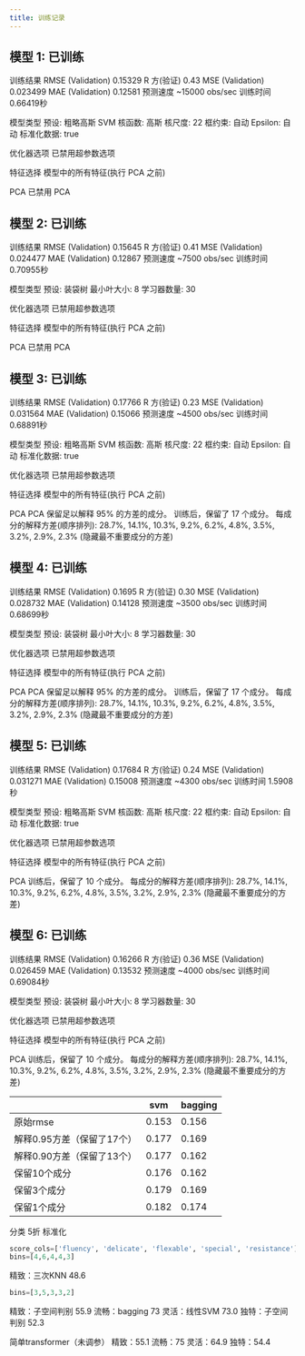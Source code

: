 ```yaml
---
title: 训练记录
---
```


## 模型 1: 已训练

训练结果
RMSE (Validation)	0.15329	R 方(验证)	0.43	MSE (Validation)	0.023499	MAE (Validation)	0.12581	预测速度	~15000 obs/sec	训练时间	0.66419秒 

模型类型
预设: 粗略高斯 SVM
核函数: 高斯
核尺度: 22
框约束: 自动
Epsilon: 自动
标准化数据: true

优化器选项
已禁用超参数选项

特征选择
模型中的所有特征(执行 PCA 之前)

PCA
已禁用 PCA

## 模型 2: 已训练

训练结果
RMSE (Validation)	0.15645	R 方(验证)	0.41	MSE (Validation)	0.024477	MAE (Validation)	0.12867	预测速度	~7500 obs/sec	训练时间	0.70955秒 

模型类型
预设: 装袋树
最小叶大小: 8
学习器数量: 30

优化器选项
已禁用超参数选项

特征选择
模型中的所有特征(执行 PCA 之前)

PCA
已禁用 PCA



## 模型 3: 已训练

训练结果
RMSE (Validation)	0.17766	R 方(验证)	0.23	MSE (Validation)	0.031564	MAE (Validation)	0.15066	预测速度	~4500 obs/sec	训练时间	0.68891秒 

模型类型
预设: 粗略高斯 SVM
核函数: 高斯
核尺度: 22
框约束: 自动
Epsilon: 自动
标准化数据: true

优化器选项
已禁用超参数选项

特征选择
模型中的所有特征(执行 PCA 之前)

PCA
PCA 保留足以解释 95% 的方差的成分。
训练后，保留了 17 个成分。
每成分的解释方差(顺序排列): 28.7%, 14.1%, 10.3%, 9.2%, 6.2%, 4.8%, 3.5%, 3.2%, 2.9%, 2.3% (隐藏最不重要成分的方差)

## 模型 4: 已训练

训练结果
RMSE (Validation)	0.1695	R 方(验证)	0.30	MSE (Validation)	0.028732	MAE (Validation)	0.14128	预测速度	~3500 obs/sec	训练时间	0.68699秒 

模型类型
预设: 装袋树
最小叶大小: 8
学习器数量: 30

优化器选项
已禁用超参数选项

特征选择
模型中的所有特征(执行 PCA 之前)

PCA
PCA 保留足以解释 95% 的方差的成分。
训练后，保留了 17 个成分。
每成分的解释方差(顺序排列): 28.7%, 14.1%, 10.3%, 9.2%, 6.2%, 4.8%, 3.5%, 3.2%, 2.9%, 2.3% (隐藏最不重要成分的方差)

## 模型 5: 已训练

训练结果
RMSE (Validation)	0.17684	R 方(验证)	0.24	MSE (Validation)	0.031271	MAE (Validation)	0.15008	预测速度	~4300 obs/sec	训练时间	1.5908秒 

模型类型
预设: 粗略高斯 SVM
核函数: 高斯
核尺度: 22
框约束: 自动
Epsilon: 自动
标准化数据: true

优化器选项
已禁用超参数选项

特征选择
模型中的所有特征(执行 PCA 之前)

PCA
训练后，保留了 10 个成分。
每成分的解释方差(顺序排列): 28.7%, 14.1%, 10.3%, 9.2%, 6.2%, 4.8%, 3.5%, 3.2%, 2.9%, 2.3% (隐藏最不重要成分的方差)

## 模型 6: 已训练

训练结果
RMSE (Validation)	0.16266	R 方(验证)	0.36	MSE (Validation)	0.026459	MAE (Validation)	0.13532	预测速度	~4000 obs/sec	训练时间	0.69084秒 

模型类型
预设: 装袋树
最小叶大小: 8
学习器数量: 30

优化器选项
已禁用超参数选项

特征选择
模型中的所有特征(执行 PCA 之前)

PCA
训练后，保留了 10 个成分。
每成分的解释方差(顺序排列): 28.7%, 14.1%, 10.3%, 9.2%, 6.2%, 4.8%, 3.5%, 3.2%, 2.9%, 2.3% (隐藏最不重要成分的方差)


|                            | svm   | bagging |
|----------------------------|-------|---------|
| 原始rmse                   | 0.153 | 0.156   |
| 解释0.95方差（保留了17个） | 0.177 | 0.169   |
| 解释0.90方差（保留了13个） | 0.177 | 0.162   |
| 保留10个成分               | 0.176 | 0.162   |
| 保留3个成分                | 0.179 | 0.169   |
| 保留1个成分                | 0.182 | 0.174   |


分类 5折 标准化

```python
score_cols=['fluency', 'delicate', 'flexable', 'special', 'resistance']  
bins=[4,6,4,4,3]
```

精致：三次KNN 48.6

```python
bins=[3,5,3,3,2]
```

精致：子空间判别 55.9
流畅：bagging 73
灵活：线性SVM 73.0
独特：子空间判别 52.3

简单transformer（未调参）
精致：55.1
流畅：75
灵活：64.9
独特：54.4

